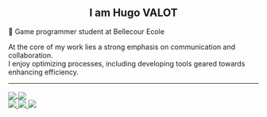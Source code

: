 <header>
  
</header>

<body>
  
  <section>
    <div align="center">
      <h1> I am Hugo VALOT </h1>
    </div> 
  </section>

  <section>  
    <p>
      📍 Game programmer student at Bellecour Ecole
    </p>
    <p>
      At the core of my work lies a strong emphasis on communication and collaboration.<br>
      I enjoy optimizing processes, including developing tools geared towards enhancing efficiency.
    </p>
    <hr>
  </section>

  <section>
    <a href="https://github.com/anuraghazra/github-readme-stats">
      <img align="center" src="https://github-readme-stats.vercel.app/api?username=h-valot&hide=prs,issues,contribs&show_icons=true&theme=transparent&rank_icon=github" />
    </a>
    <a href="https://github.com/anuraghazra/convoychat">
      <img align="center" src="https://github-readme-stats.vercel.app/api/top-langs/?username=h-valot&layout=compact&theme=transparent" />
    </a>
  </section>
  
  <section>
    <a href="https://hgvalot.itch.io/" target="_blank">
      <img src="https://img.shields.io/badge/Itch.io-FA5C5C?style=for-the-badge&logo=Itch.io&logoColor=white"/>
    </a>
    <a href="https://www.linkedin.com/in/hugo-valot/" target="_blank">
      <img src="https://img.shields.io/badge/LinkedIn-0077B5?style=for-the-badge&logo=linkedin&logoColor=white"/>
    </a>
    <a href="mailto:valot.hugo@gmail.com" target="_blank">
      <img src="https://img.shields.io/badge/Gmail-D14836?style=for-the-badge&logo=gmail&logoColor=white"/>
    </a>
  </section>
    
</body>
